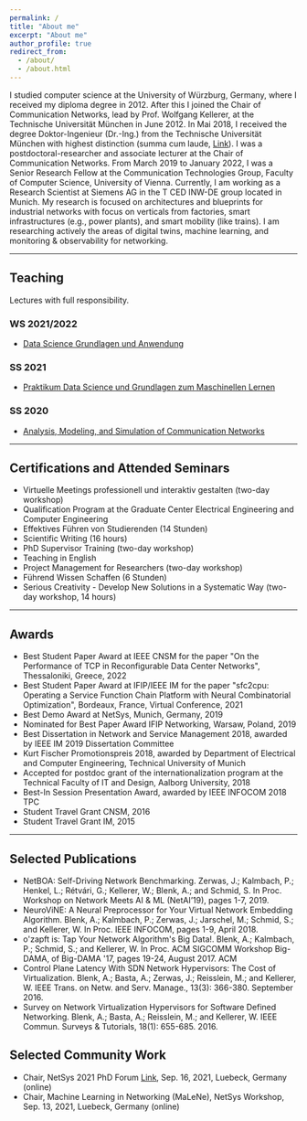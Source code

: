 ```yaml
---
permalink: /
title: "About me"
excerpt: "About me"
author_profile: true
redirect_from: 
  - /about/
  - /about.html
---
```


I studied computer science at the University of Würzburg, Germany, where I received my diploma degree in 2012. After this I joined the Chair of Communication Networks, lead by Prof. Wolfgang Kellerer, at the Technische Universität München in June 2012. In Mai 2018, I received the degree Doktor-Ingenieur (Dr.-Ing.) from the Technische Universität München with highest distinction (summa cum laude, [Link](https://d-nb.info/1160034877/34)). I was a postdoctoral-researcher and associate lecturer at the Chair of Communication Networks. 
From March 2019 to January 2022, I was a Senior Research Fellow at the Communication Technologies Group, Faculty of Computer Science, University of Vienna.
Currently, I am working as a Research Scientist at Siemens AG in the T CED INW-DE group located in Munich.
My research is focused on architectures and blueprints for industrial networks with focus on verticals from factories, smart infrastructures (e.g., power plants), and smart mobility (like trains). I am researching actively the areas of digital twins, machine learning, and monitoring & observability for networking.

---
## Teaching

Lectures with full responsibility.

### WS 2021/2022
- [Data Science Grundlagen und Anwendung](https://www.ei.tum.de/lkn/lehre/praktika/data-science-und-grundlagen-zum-maschinellen-lernen/)

### SS 2021
- [Praktikum Data Science und Grundlagen zum Maschinellen Lernen](https://www.ei.tum.de/lkn/lehre/praktika/data-science-und-grundlagen-zum-maschinellen-lernen/)

### SS 2020
- [Analysis, Modeling, and Simulation of Communication Networks](https://www.ei.tum.de/lkn/lehre/vorlesungen/analysis-modeling-and-simulation-of-communication-networks/)

---
## Certifications and Attended Seminars

* Virtuelle Meetings professionell und interaktiv gestalten (two-day workshop)
* Qualification Program at the Graduate Center Electrical Engineering and Computer Engineering
* Effektives Führen von Studierenden (14 Stunden)
* Scientific Writing (16 hours)
* PhD Supervisor Training (two-day workshop)
* Teaching in English 
* Project Management for Researchers (two-day workshop)
* Führend Wissen Schaffen (6 Stunden)
* Serious Creativity - Develop New Solutions in a Systematic Way (two-day workshop, 14 hours)

---

## Awards

* Best Student Paper Award at IEEE CNSM for the paper "On the Performance of TCP in Reconfigurable Data Center Networks", Thessaloniki, Greece, 2022
* Best Student Paper Award at IFIP/IEEE IM for the paper "sfc2cpu: Operating a Service Function Chain Platform with Neural Combinatorial Optimization", Bordeaux, France, Virtual Conference, 2021
* Best Demo Award at NetSys, Munich, Germany, 2019
* Nominated for Best Paper Award IFIP Networking, Warsaw, Poland, 2019
* Best Dissertation in Network and Service Management 2018, awarded by IEEE IM 2019 Dissertation Committee
* Kurt Fischer Promotionspreis 2018, awarded by Department of Electrical and Computer Engineering, Technical University of Munich
* Accepted for postdoc grant of the internationalization program at the Technical Faculty of IT and Design, Aalborg University, 2018
* Best-In Session Presentation Award, awarded by IEEE INFOCOM 2018 TPC
* Student Travel Grant CNSM, 2016
* Student Travel Grant IM, 2015

---

## Selected Publications

* NetBOA: Self-Driving Network Benchmarking. Zerwas, J.; Kalmbach, P.; Henkel, L.; Rétvári, G.; Kellerer, W.; Blenk, A.; and Schmid, S. In Proc. Workshop on Network Meets AI & ML (NetAI’19), pages 1-7, 2019.
* NeuroViNE: A Neural Preprocessor for Your Virtual Network Embedding Algorithm. Blenk, A.; Kalmbach, P.; Zerwas, J.; Jarschel, M.; Schmid, S.; and Kellerer, W. In Proc. IEEE INFOCOM, pages 1-9, April 2018.
* o'zapft is: Tap Your Network Algorithm's Big Data!. Blenk, A.; Kalmbach, P.; Schmid, S.; and Kellerer, W. In Proc. ACM SIGCOMM Workshop Big-DAMA, of Big-DAMA '17, pages 19-24, August 2017. ACM
* Control Plane Latency With SDN Network Hypervisors: The Cost of Virtualization. Blenk, A.; Basta, A.; Zerwas, J.; Reisslein, M.; and Kellerer, W. IEEE Trans. on Netw. and Serv. Manage., 13(3): 366-380. September 2016.
* Survey on Network Virtualization Hypervisors for Software Defined Networking. Blenk, A.; Basta, A.; Reisslein, M.; and Kellerer, W. IEEE Commun. Surveys & Tutorials, 18(1): 655-685. 2016.

## Selected Community Work
* Chair, NetSys 2021 PhD Forum [Link](https://netsys2021.org/phd-forum/), Sep. 16, 2021, Luebeck, Germany (online)
* Chair, Machine Learning in Networking (MaLeNe), NetSys Workshop, Sep. 13, 2021, Luebeck, Germany (online)
